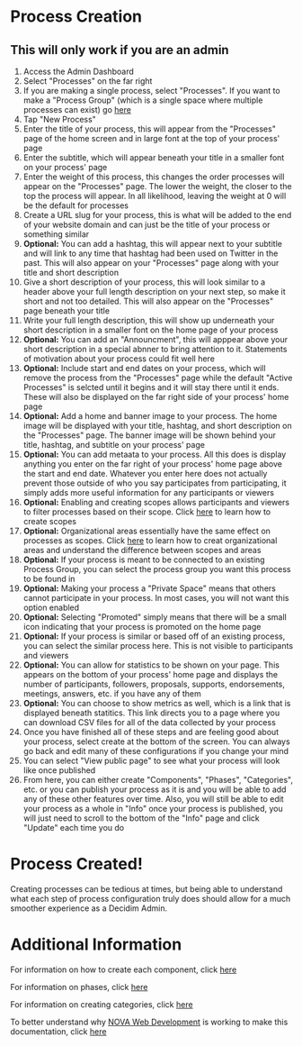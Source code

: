 # Process Creation

## This will only work if you are an admin

1. Access the Admin Dashboard
1. Select "Processes" on the far right
1. If you are making a single process, select "Processes". If you want to make a "Process Group" (which is a single space where multiple processes can exist) go [here]()
1. Tap "New Process"
1. Enter the title of your process, this will appear from the "Processes" page of the home screen and in large font at the top of your process' page
1. Enter the subtitle, which will appear beneath your title in a smaller font on your process' page
1. Enter the weight of this process, this changes the order processes will appear on the "Processes" page. The lower the weight, the closer to the top the process will appear. In all likelihood, leaving the weight at 0 will be the default for processes
1. Create a URL slug for your process, this is what will be added to the end of your website domain and can just be the title of your process or something similar
1. **Optional:** You can add a hashtag, this will appear next to your subtitle and will link to any time that hashtag had been used on Twitter in the past. This will also appear on your "Processes" page along with your title and short description
1. Give a short description of your process, this will look similar to a header above your full length description on your next step, so make it short and not too detailed. This will also appear on the "Processes" page beneath your title
1. Write your full length description, this will show up underneath your short description in a smaller font on the home page of your process
1. **Optional:** You can add an "Announcment", this will apppear above your short description in a special abnner to bring attention to it. Statements of motivation about your process could fit well here
1. **Optional:** Include start and end dates on your process, which will remove the process from the "Processes" page while the default "Active Processes" is selcted until it begins and it will stay there until it ends. These will also be displayed on the far right side of your process' home page
1. **Optional:** Add a home and banner image to your process. The home image will be displayed with your title, hashtag, and short description on the "Processes" page. The banner image will be shown behind your title, hashtag, and subtitle on your process' page
1. **Optional:** You can add metaata to your process. All this does is display anything you enter on the far right of your process' home page above the start and end date. Whatever you enter here does not actually prevent those outside of who you say participates from participating, it simply adds more useful information for any participants or viewers
1. **Optional:** Enabling and creating scopes allows participants and viewers to filter processes based on their scope. Click [here]() to learn how to create scopes
1. **Optional:** Organizational areas essentially have the same effect on processes as scopes. Click [here]() to learn how to creat organizational areas and understand the difference between scopes and areas
1. **Optional:** If your process is meant to be connected to an existing Process Group, you can select the process group you want this process to be found in
1. **Optional:** Making your process a "Private Space" means that others cannot participate in your process. In most cases, you will not want this option enabled
1. **Optional:** Selecting "Promoted" simply means that there will be a small icon indicating that your process is promoted on the home page
1. **Optional:** If your process is similar or based off of an existing process, you can select the similar process here. This is not visible to participants and viewers
1. **Optional:** You can allow for statistics to be shown on your page. This appears on the bottom of your process' home page and displays the number of participants, followers, proposals, supports, endorsements, meetings, answers, etc. if you have any of them
1. **Optional:** You can choose to show metrics as well, which is a link that is displayed beneath statitics. This link directs you to a page where you can download CSV files for all of the data collected by your process
1. Once you have finished all of these steps and are feeling good about your process, select create at the bottom of the screen. You can always go back and edit many of these configurations if you change your mind
1. You can select "View public page" to see what your process will look like once published
1. From here, you can either create "Components", "Phases", "Categories", etc. or you can publish your process as it is and you will be able to add any of these other features over time. Also, you will still be able to edit your process as a whole in "Info" once your process is published, you will just need to scroll to the bottom of the "Info" page and click "Update" each time you do

# Process Created!

Creating processes can be tedious at times, but being able to understand what each step of process configuration truly does should allow for a much smoother experience as a Decidim Admin.

# Additional Information

For information on how to create each component, click [here]()  

For information on phases, click [here]()  

For information on creating categories, click [here]()  

To better understand why [NOVA Web Development](https://novawebdevelopment.org/) is working to make this documentation, click [here](docs_explanation.md)
